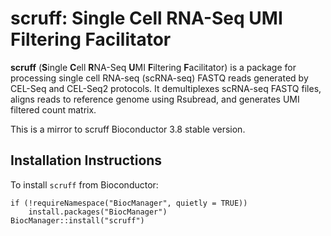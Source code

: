 # scruff: Single Cell RNA-Seq UMI Filtering Facilitator

**scruff** (**S**ingle **C**ell **R**NA-Seq **U**MI **F**iltering **F**acilitator) is a package for processing single cell RNA-seq (scRNA-seq) FASTQ reads generated by CEL-Seq and CEL-Seq2 protocols. It demultiplexes scRNA-seq FASTQ files, aligns reads to reference genome using Rsubread, and generates UMI filtered count matrix.

This is a mirror to scruff Bioconductor 3.8 stable version.

## Installation Instructions

To install `scruff` from Bioconductor:
```
if (!requireNamespace("BiocManager", quietly = TRUE))
    install.packages("BiocManager")
BiocManager::install("scruff")
```

